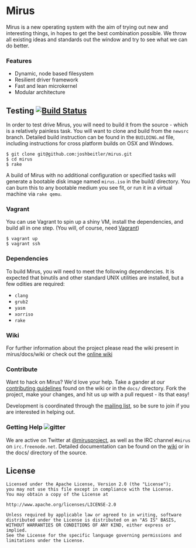 # Mirus

Mirus is a new operating system with the aim of trying out new and interesting things, 
in hopes to get the best combination possible. We throw all existing ideas and 
standards out the window and try to see what we can do better.

### Features
* Dynamic, node based filesystem
* Resilient driver framework
* Fast and lean microkernel
* Modular architecture

## Testing [![Build Status](https://travis-ci.org/joshbeitler/mirus.png?branch=newsrc)](https://travis-ci.org/joshbeitler/mirus)
In order to test drive Mirus, you will need to build it from the source - which 
is a relatively painless task. You will want to clone and build from the `newsrc` 
branch.  Detailed build instruction can be found in the `BUILDING.md` file, 
including instructions for cross platform builds on OSX and Windows.
```
$ git clone git@github.com:joshbeitler/mirus.git
$ cd mirus
$ rake
```
A build of Mirus with no additional configuration or specified tasks will 
generate a bootable disk image named `mirus.iso` in the build/ directory. 
You can burn this to any bootable medium you see fit, or run it in a virtual 
machine via `rake qemu`.

### Vagrant
You can use Vagrant to spin up a shiny VM, install the dependencies, 
and build all in one step. (You will, of course, need [Vagrant](http://vagrantup.com))
```
$ vagrant up
$ vagrant ssh
```

### Dependencies
To build Mirus, you will need to meet the following dependencies. It is expected 
that binutils and other standard UNIX utilities are installed, but a few 
odities are required:

* `clang`
* `grub2`
* `yasm`
* `xorriso`
* `rake`

### Wiki
For further information about the project please read the wiki present in 
mirus/docs/wiki or check out the [online wiki](https://github.com/joshbeitler/mirus/wiki)

### Contribute
Want to hack on Mirus?  We'd love your help.  Take a gander at our [contributing guidelines](https://github.com/joshbeitler/mirus/wiki/Contributing)
found on the wiki or in the `docs/` directory.  Fork the project, make your changes,
and hit us up with a pull request - its that easy!

Development is coordinated through the [mailing list](https://groups.google.com/forum/#!forum/mirus-dev),
so be sure to join if you are interested in helping out.

### Getting Help ![gitter](https://badges.gitter.im/mirus.png)
We are active on Twitter at [@mirusproject](http://twitter.com/mirusproject), 
as well as the IRC channel `#mirus` on `irc.freenode.net`. Detailed 
documentation can be found on the [wiki](https://github.com/joshbeitler/mirus/wiki) 
or in the docs/ directory of the source.

## License
```
Licensed under the Apache License, Version 2.0 (the "License");
you may not use this file except in compliance with the License.
You may obtain a copy of the License at

http://www.apache.org/licenses/LICENSE-2.0

Unless required by applicable law or agreed to in writing, software
distributed under the License is distributed on an "AS IS" BASIS,
WITHOUT WARRANTIES OR CONDITIONS OF ANY KIND, either express or implied.
See the License for the specific language governing permissions and
limitations under the License.
```
